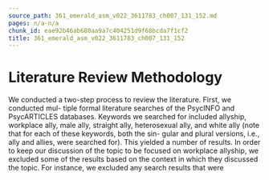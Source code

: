 ```yaml
---
source_path: 361_emerald_asm_v022_3611783_ch007_131_152.md
pages: n/a-n/a
chunk_id: eae92b46ab680aa9a7c404251d9f68bcda7f1cf2
title: 361_emerald_asm_v022_3611783_ch007_131_152
---
```

# Literature Review Methodology

We conducted a two-step process to review the literature. First, we conducted mul- tiple formal literature searches of the PsycINFO and PsycARTICLES databases. Keywords we searched for included allyship, workplace ally, male ally, straight ally, heterosexual ally, and white ally (note that for each of these keywords, both the sin- gular and plural versions, i.e., ally and allies, were searched for). This yielded a number of results. In order to keep our discussion of the topic to be focused on workplace allyship, we excluded some of the results based on the context in which they discussed the topic. For instance, we excluded any search results that were
